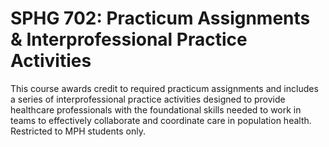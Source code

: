 # SPHG 702: Practicum Assignments & Interprofessional Practice Activities

This course awards credit to required practicum assignments and includes a series of interprofessional practice activities designed to provide healthcare professionals with the foundational skills needed to work in teams to effectively collaborate and coordinate care in population health. Restricted to MPH students only.
